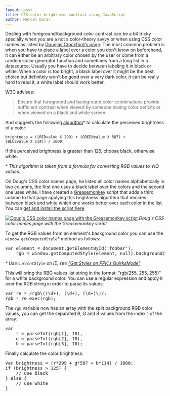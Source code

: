 ```yaml
--- 
layout: post
title: CSS color brightness contrast using JavaScript
author: Marcel Duran
---
```

Dealing with foreground/background color contrast can be a bit tricky specially when you are a not a color-theory savvy or when using CSS color names as listed by <a href="http://www.crockford.com/wrrrld/color.html" target="_blank">Douglas Crockford's page</a>.
The most common problem is when you have to place a label over a color you don't know on beforehand, it can either be an arbitrary color chosen by the user or come from a random-color generator function and sometimes from a long list in a datasource. Usually you have to decide between labeling it in black or white. When a color is too bright, a black label over it might be the best choice but definitely won't be good over a very dark color, it can be really hard to read it, a white label should work better.

<!--more-->W3C advises:
<blockquote>Ensure that foreground and background color combinations provide sufficient contrast when viewed by someone having color deficits or when viewed on a black and white screen.</blockquote>

And suggests the following <a href="http://www.w3.org/WAI/ER/WD-AERT/#color-contrast" target="_blank">algorithm</a>* to calculate the perceived brightness of a color:

<code>brightness = ((REDvalue X 299) + (GREENvalue X 587) + (BLUEvalue X 114)) / 1000</code>

If the perceived brightness is greater than 125, choose black, otherwise white.

<em>* This algorithm is taken from a formula for converting RGB values to YIQ values.</em>

On Doug's CSS color names page, he listed all color names alphabetically in two columns, the first one uses a black label over the colors and the second one uses white. I have created a <a href="http://www.greasespot.net/" target="_blank">Greasemonkey</a> script that adds a third column to that page applying this brightness algorithm that decides between black and white which one works better over each color in the list. You can <a href="http://userscripts.org/scripts/show/53262" target="_blank">get and install the script here</a>.

<a href="http://www.crockford.com/wrrrld/color.html" target="_blank"><img src="http://cdn-javascriptrules.2static.it/i/posts/doug-css-colors.png" alt="Doug's CSS color names page with the Greasemonkey script" /></a>
<em>Doug's CSS color names page with the Greasemonkey script</em>

To get the RGB values from an element's background color you can use the <code>window.getComputedStyle</code>* method as follows:
<pre lang="javascript">
var element = document.getElementById('foobar'),
    rgb = window.getComputedStyle(element, null).backgroundColor;
</pre>
<em>* Use <code>currentStyle</code> on IE, see <a href="http://www.quirksmode.org/dom/getstyles.html" target="_blank">"Get Styles on PPK's QuirksMode"</a></em>

This will bring the RBG values list string in the format: "rgb(255, 255, 255)" for a white background color. You can use a regular expression and apply it over the RGB string in order to parse its values:
<pre lang="javascript">
var re = /rgb\((\d+), (\d+), (\d+)\)/;
rgb = re.exec(rgb);
</pre>

The <code>rgb</code> variable now has an array with the split background RGB color values, you can get the separated R, G and B values from the index 1 of the array:
<pre lang="javascript">
var
    r = parseInt(rgb[1], 10),
    g = parseInt(rgb[2], 10),
    b = parseInt(rgb[3], 10);
</pre>

Finally calculate the color brightness:
<pre lang="javascript">
var brightness = (r*299 + g*587 + b*114) / 1000;
if (brightness > 125) {
    // use black
} else {
    // use white
}
</pre>
